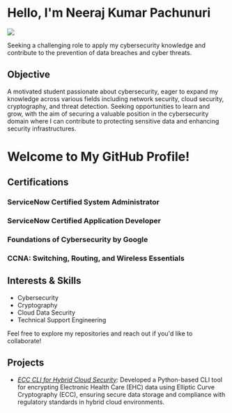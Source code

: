 # Hello, I'm Neeraj Kumar Pachunuri
<a href="https://linkedin.com"><img src="https://img.shields.io/badge/-LinkedIn-0072b1?&style=for-the-badge&logo=linkedin&logoColor=white" /></a>

Seeking a challenging role to apply my cybersecurity knowledge and contribute to the prevention of data breaches and cyber threats.

## Objective

A motivated student passionate about cybersecurity, eager to expand my knowledge across various fields including network security, cloud security, cryptography, and threat detection. Seeking opportunities to learn and grow, with the aim of securing a valuable position in the cybersecurity domain where I can contribute to protecting sensitive data and enhancing security infrastructures.

# Welcome to My GitHub Profile!

## Certifications

### ServiceNow Certified System Administrator
<!--[![ServiceNow Certified System Administrator](path/to/servicenow_admin.png)](link/to/servicenow/certification)-->

### ServiceNow Certified Application Developer
<!--[![ServiceNow Certified Application Developer](path/to/servicenow_admin.png)](link/to/servicenow/certification)-->

### Foundations of Cybersecurity by Google
<!--[![Foundations of Cybersecurity by Google](path/to/servicenow_admin.png)](link/to/servicenow/certification)-->

### CCNA: Switching, Routing, and Wireless Essentials
<!--[![CCNA: Switching, Routing, and Wireless Essentials](path/to/servicenow_admin.png)](link/to/servicenow/certification)-->

## Interests & Skills
- Cybersecurity
- Cryptography 
- Cloud Data Security
- Technical Support Engineering

Feel free to explore my repositories and reach out if you'd like to collaborate!


## Projects

- *[ECC CLI for Hybrid Cloud Security](your-project-link):* Developed a Python-based CLI tool for encrypting Electronic Health Care (EHC) data using Elliptic Curve Cryptography (ECC), ensuring secure data storage and compliance with regulatory standards in hybrid cloud environments.
